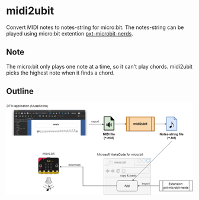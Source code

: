# midi2ubit

Convert MIDI notes to notes-string for micro:bit. The notes-string can be played using micro:bit extention [pxt-microbit-nerds](https://github.com/63rabbits/pxt-microbit-nerds).


## Note

The micro:bit only plays one note at a time, so it can't play chords. midi2ubit picks the highest note when it finds a chord.


## Outline

![midi2ubit-readme-0001.png](/midi2ubit-readme-0001.png)
